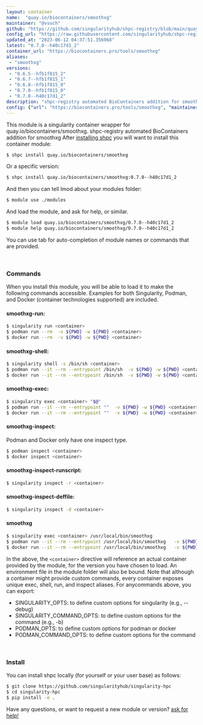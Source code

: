 ```yaml
---
layout: container
name:  "quay.io/biocontainers/smoothxg"
maintainer: "@vsoch"
github: "https://github.com/singularityhub/shpc-registry/blob/main/quay.io/biocontainers/smoothxg/container.yaml"
config_url: "https://raw.githubusercontent.com/singularityhub/shpc-registry/main/quay.io/biocontainers/smoothxg/container.yaml"
updated_at: "2023-06-12 04:37:51.356968"
latest: "0.7.0--h40c17d1_2"
container_url: "https://biocontainers.pro/tools/smoothxg"
aliases:
 - "smoothxg"
versions:
 - "0.6.5--hfb1f815_2"
 - "0.6.7--hfb1f815_1"
 - "0.6.8--hfb1f815_0"
 - "0.7.0--hfb1f815_0"
 - "0.7.0--h40c17d1_2"
description: "shpc-registry automated BioContainers addition for smoothxg"
config: {"url": "https://biocontainers.pro/tools/smoothxg", "maintainer": "@vsoch", "description": "shpc-registry automated BioContainers addition for smoothxg", "latest": {"0.7.0--h40c17d1_2": "sha256:b524d46705dea8b18f700edbbc712c416b7216be9b3a05cc66a6ca5ccc412e00"}, "tags": {"0.6.5--hfb1f815_2": "sha256:c4c82cbbf83b65d767c3f6af2b8a6fb5894ddb828d75d1a7f94da3224b2299ea", "0.6.7--hfb1f815_1": "sha256:0d752f242a36a696064edd84137b62fa7416645c324be5c1f30f4d69b8754189", "0.6.8--hfb1f815_0": "sha256:e1dc69f6bf1496a516a496fea187ae37c0b0dd125eacf8561f44dd71eb6348a1", "0.7.0--hfb1f815_0": "sha256:81ae8327cb62678ff597096f25141448f2ec3e3269b6e7c90e59acc94bb2ba38", "0.7.0--h40c17d1_2": "sha256:b524d46705dea8b18f700edbbc712c416b7216be9b3a05cc66a6ca5ccc412e00"}, "docker": "quay.io/biocontainers/smoothxg", "aliases": {"smoothxg": "/usr/local/bin/smoothxg"}}
---
```


This module is a singularity container wrapper for quay.io/biocontainers/smoothxg.
shpc-registry automated BioContainers addition for smoothxg
After [installing shpc](#install) you will want to install this container module:


```bash
$ shpc install quay.io/biocontainers/smoothxg
```

Or a specific version:

```bash
$ shpc install quay.io/biocontainers/smoothxg:0.7.0--h40c17d1_2
```

And then you can tell lmod about your modules folder:

```bash
$ module use ./modules
```

And load the module, and ask for help, or similar.

```bash
$ module load quay.io/biocontainers/smoothxg/0.7.0--h40c17d1_2
$ module help quay.io/biocontainers/smoothxg/0.7.0--h40c17d1_2
```

You can use tab for auto-completion of module names or commands that are provided.

<br>

### Commands

When you install this module, you will be able to load it to make the following commands accessible.
Examples for both Singularity, Podman, and Docker (container technologies supported) are included.

#### smoothxg-run:

```bash
$ singularity run <container>
$ podman run --rm  -v ${PWD} -w ${PWD} <container>
$ docker run --rm  -v ${PWD} -w ${PWD} <container>
```

#### smoothxg-shell:

```bash
$ singularity shell -s /bin/sh <container>
$ podman run --it --rm --entrypoint /bin/sh  -v ${PWD} -w ${PWD} <container>
$ docker run --it --rm --entrypoint /bin/sh  -v ${PWD} -w ${PWD} <container>
```

#### smoothxg-exec:

```bash
$ singularity exec <container> "$@"
$ podman run --it --rm --entrypoint ""  -v ${PWD} -w ${PWD} <container> "$@"
$ docker run --it --rm --entrypoint ""  -v ${PWD} -w ${PWD} <container> "$@"
```

#### smoothxg-inspect:

Podman and Docker only have one inspect type.

```bash
$ podman inspect <container>
$ docker inspect <container>
```

#### smoothxg-inspect-runscript:

```bash
$ singularity inspect -r <container>
```

#### smoothxg-inspect-deffile:

```bash
$ singularity inspect -d <container>
```


#### smoothxg

```bash
$ singularity exec <container> /usr/local/bin/smoothxg
$ podman run --it --rm --entrypoint /usr/local/bin/smoothxg   -v ${PWD} -w ${PWD} <container> -c " $@"
$ docker run --it --rm --entrypoint /usr/local/bin/smoothxg   -v ${PWD} -w ${PWD} <container> -c " $@"
```



In the above, the `<container>` directive will reference an actual container provided
by the module, for the version you have chosen to load. An environment file in the
module folder will also be bound. Note that although a container
might provide custom commands, every container exposes unique exec, shell, run, and
inspect aliases. For anycommands above, you can export:

 - SINGULARITY_OPTS: to define custom options for singularity (e.g., --debug)
 - SINGULARITY_COMMAND_OPTS: to define custom options for the command (e.g., -b)
 - PODMAN_OPTS: to define custom options for podman or docker
 - PODMAN_COMMAND_OPTS: to define custom options for the command

<br>

### Install

You can install shpc locally (for yourself or your user base) as follows:

```bash
$ git clone https://github.com/singularityhub/singularity-hpc
$ cd singularity-hpc
$ pip install -e .
```

Have any questions, or want to request a new module or version? [ask for help!](https://github.com/singularityhub/singularity-hpc/issues)